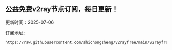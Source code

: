 ## 公益免费v2ray节点订阅，每日更新！
更新时间：2025-07-06

订阅地址:
```
https://raw.githubusercontent.com/shichongzheng/v2rayfree/main/v2rayfree
```
